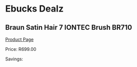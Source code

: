 
# Ebucks Dealz
## Braun Satin Hair 7 IONTEC Brush BR710
[Product Page](https://www.ebucks.com/web/shop/productSelected.do?prodId=1018573169&catId=1186086453)

Price: R699.00

Savings: 


	